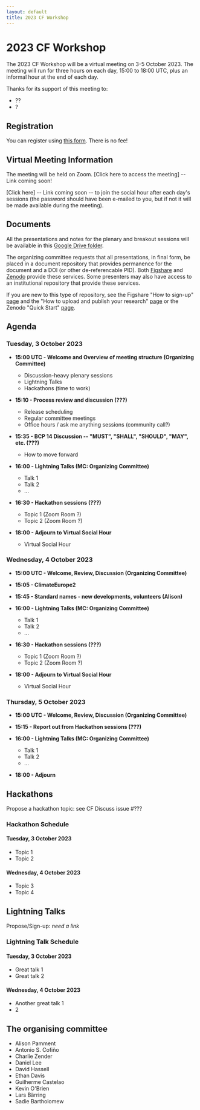 ```yaml
---
layout: default
title: 2023 CF Workshop
---
```


# 2023 CF Workshop

The 2023 CF Workshop will be a virtual meeting on 3-5 October 2023.
The meeting will run for three hours on each day, 15:00 to 18:00 UTC,
plus an informal hour at the end of each day.

Thanks for its support of this meeting to:
- ??
- ?

## Registration

You can register using [this form](https://docs.google.com/forms/d/e/1FAIpQLSdKBGahnN4sjnGlY3-puFwe7cUuf9UJomL3Wb7JhYRN4IR0Qg/viewform).
There is no fee!

## Virtual Meeting Information

The meeting will be held on Zoom.
[Click here to access the meeting] -- Link coming soon!

[Click here] -- Link coming soon -- to join the social hour after each day's sessions (the password should have been e-mailed to you, but if not it will be made available during the meeting).

## Documents

All the presentations and notes for the plenary and breakout sessions will be available in this [Google Drive folder](https://drive.google.com/drive/u/0/folders/1fxyG-4-9LD5zhfYA5F7zF_YqNFtJOjKI).

The organizing committee requests that all presentations, in final form, be placed in a document repository that provides permanence for the document and a DOI (or other de-referencable PID).
Both [Figshare](https://figshare.com/) and [Zenodo](https://zenodo.org/) provide these services.
Some presenters may also have access to an institutional repository that provide these services.

If you are new to this type of repository, see the Figshare "How to sign-up" [page](https://help.figshare.com/article/how-to-sign-up-to-figshare) and the "How to upload and publish your research" [page](https://help.figshare.com/article/how-to-upload-and-publish-your-research)
or the Zenodo "Quick Start" [page](https://help.zenodo.org/docs/get-started/quickstart/).

## Agenda

### Tuesday, 3 October 2023

* **15:00 UTC - Welcome and Overview of meeting structure (Organizing Committee)**
  * Discussion-heavy plenary sessions
  * Lightning Talks
  * Hackathons (time to work)

* **15:10 - Process review and discussion (???)**
  * Release scheduling
  * Regular committee meetings
  * Office hours / ask me anything sessions (community call?)

* **15:35 - BCP 14 Discussion -- "MUST", "SHALL", "SHOULD", "MAY", etc. (???)**
  * How to move forward

* **16:00 - Lightning Talks (MC: Organizing Committee)**
  * Talk 1
  * Talk 2
  * ...

* **16:30 - Hackathon sessions (???)**
  * Topic 1 (Zoom Room ?)
  * Topic 2 (Zoom Room ?)

* **18:00 - Adjourn to Virtual Social Hour**
    * Virtual Social Hour

### Wednesday, 4 October 2023

* **15:00 UTC - Welcome, Review, Discussion (Organizing Committee)**

* **15:05 - ClimateEurope2**

* **15:45 - Standard names - new developments, volunteers (Alison)**

* **16:00 - Lightning Talks (MC: Organizing Committee)**
  * Talk 1
  * Talk 2
  * ...

* **16:30 - Hackathon sessions (???)**
  * Topic 1 (Zoom Room ?)
  * Topic 2 (Zoom Room ?)

* **18:00 - Adjourn to Virtual Social Hour**
  * Virtual Social Hour

### Thursday, 5 October 2023

* **15:00 UTC - Welcome, Review, Discussion (Organizing Committee)**

* **15:15 - Report out from Hackathon sessions (???)**

* **16:00 - Lightning Talks (MC: Organizing Committee)**
  * Talk 1
  * Talk 2
  * ...

* **18:00 - Adjourn**

## Hackathons

Propose a hackathon topic: see CF Discuss issue #???

### Hackathon Schedule

#### Tuesday, 3 October 2023
* Topic 1
* Topic 2

#### Wednesday, 4 October 2023
* Topic 3
* Topic 4

## Lightning Talks

Propose/Sign-up: _need a link_

### Lightning Talk Schedule

#### Tuesday, 3 October 2023
* Great talk 1 
* Great talk 2

#### Wednesday, 4 October 2023
* Another great talk 1
* 2

## The organising committee
* Alison Pamment
* Antonio S. Cofiño
* Charlie Zender
* Daniel Lee
* David Hassell
* Ethan Davis
* Guilherme Castelao
* Kevin O'Brien
* Lars Bärring
* Sadie Bartholomew
